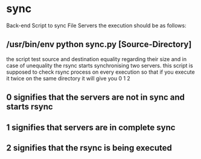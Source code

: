 # sync
Back-end Script to sync File Servers 
the execution should be as follows:

## /usr/bin/env python sync.py [Source-Directory]

the script test source and destination equality 
regarding their size and in case of unequality 
the rsync starts synchronising two servers.
this script is supposed to check rsync process
on every execution so that if you execute it twice 
on the same directory it will give you 0 1 2

## 0 signifies that the servers are not in sync and starts rsync

## 1 signifies that servers are in complete sync

## 2 signifies that the rsync is being executed 


